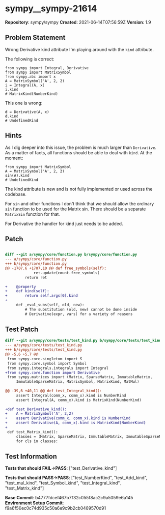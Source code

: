 # sympy__sympy-21614

**Repository**: sympy/sympy
**Created**: 2021-06-14T07:56:59Z
**Version**: 1.9

## Problem Statement

Wrong Derivative kind attribute
I'm playing around with the `kind` attribute.

The following is correct:

```
from sympy import Integral, Derivative
from sympy import MatrixSymbol
from sympy.abc import x
A = MatrixSymbol('A', 2, 2)
i = Integral(A, x)
i.kind
# MatrixKind(NumberKind)
```

This one is wrong:
```
d = Derivative(A, x)
d.kind
# UndefinedKind
```


## Hints

As I dig deeper into this issue, the problem is much larger than `Derivative`. As a matter of facts, all functions should be able to deal with `kind`. At the moment:

```
from sympy import MatrixSymbol
A = MatrixSymbol('A', 2, 2)
sin(A).kind
# UndefinedKind
```
The kind attribute is new and is not fully implemented or used across the codebase.

For `sin` and other functions I don't think that we should allow the ordinary `sin` function to be used for the Matrix sin. There should be a separate `MatrixSin` function for that.

For Derivative the handler for kind just needs to be added.

## Patch

```diff

diff --git a/sympy/core/function.py b/sympy/core/function.py
--- a/sympy/core/function.py
+++ b/sympy/core/function.py
@@ -1707,6 +1707,10 @@ def free_symbols(self):
             ret.update(count.free_symbols)
         return ret
 
+    @property
+    def kind(self):
+        return self.args[0].kind
+
     def _eval_subs(self, old, new):
         # The substitution (old, new) cannot be done inside
         # Derivative(expr, vars) for a variety of reasons


```

## Test Patch

```diff
diff --git a/sympy/core/tests/test_kind.py b/sympy/core/tests/test_kind.py
--- a/sympy/core/tests/test_kind.py
+++ b/sympy/core/tests/test_kind.py
@@ -5,6 +5,7 @@
 from sympy.core.singleton import S
 from sympy.core.symbol import Symbol
 from sympy.integrals.integrals import Integral
+from sympy.core.function import Derivative
 from sympy.matrices import (Matrix, SparseMatrix, ImmutableMatrix,
     ImmutableSparseMatrix, MatrixSymbol, MatrixKind, MatMul)
 
@@ -39,6 +40,11 @@ def test_Integral_kind():
     assert Integral(comm_x, comm_x).kind is NumberKind
     assert Integral(A, comm_x).kind is MatrixKind(NumberKind)
 
+def test_Derivative_kind():
+    A = MatrixSymbol('A', 2,2)
+    assert Derivative(comm_x, comm_x).kind is NumberKind
+    assert Derivative(A, comm_x).kind is MatrixKind(NumberKind)
+
 def test_Matrix_kind():
     classes = (Matrix, SparseMatrix, ImmutableMatrix, ImmutableSparseMatrix)
     for cls in classes:

```

## Test Information

**Tests that should FAIL→PASS**: ["test_Derivative_kind"]

**Tests that should PASS→PASS**: ["test_NumberKind", "test_Add_kind", "test_mul_kind", "test_Symbol_kind", "test_Integral_kind", "test_Matrix_kind"]

**Base Commit**: b4777fdcef467b7132c055f8ac2c9a5059e6a145
**Environment Setup Commit**: f9a6f50ec0c74d935c50a6e9c9b2cb0469570d91
